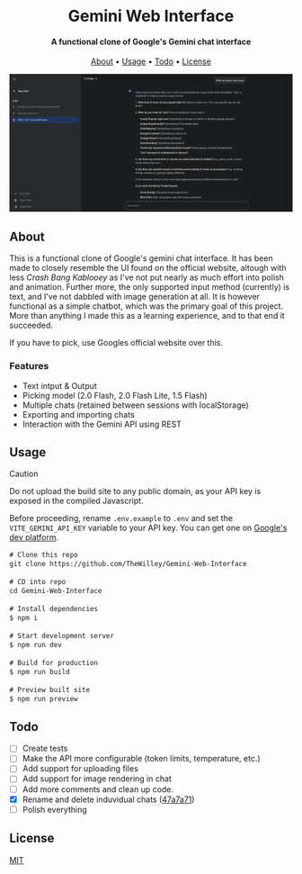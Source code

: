 <h1 align="center">
  <br>
  <br>
  Gemini Web Interface
  <br>
</h1>

<h4 align="center">A functional clone of Google's Gemini chat interface
<br>

</h4>

<p align="center">
  <a href="#about">About</a> •
  <a href="#usage">Usage</a> •
  <a href="#todo">Todo</a> •
  <a href="#license">License</a>
</p>
  <img src=screenshot.png>

## About

This is a functional clone of Google's gemini chat interface. It has been made to closely resemble the UI found on the official website, altough with less _Crash Bang Kablooey_ as I've not put nearly as much effort into polish and animation. Further more, the only supported input method (currently) is text, and I've not dabbled with image generation at all. It is however functional as a simple chatbot, which was the primary goal of this project. More than anything I made this as a learning experience, and to that end it succeeded.

If you have to pick, use Googles official website over this.

### Features

- Text intput & Output
- Picking model (2.0 Flash, 2.0 Flash Lite, 1.5 Flash)
- Multiple chats (retained between sessions with localStorage)
- Exporting and importing chats
- Interaction with the Gemini API using REST

## Usage

> [!CAUTION]
> Do not upload the build site to any public domain, as your API key is exposed in the compiled Javascript.

Before proceeding, rename `.env.example` to `.env` and set the `VITE_GEMINI_API_KEY` variable to your API key. You can get one on [Google's dev platform](https://ai.google.dev/gemini-api/docs/api-key).

```
# Clone this repo
git clone https://github.com/TheWilley/Gemini-Web-Interface

# CD into repo
cd Gemini-Web-Interface

# Install dependencies
$ npm i

# Start development server
$ npm run dev

# Build for production
$ npm run build

# Preview built site
$ npm run preview
```

## Todo

- [ ] Create tests
- [ ] Make the API more configurable (token limits, temperature, etc.)
- [ ] Add support for uploading files
- [ ] Add support for image rendering in chat
- [ ] Add more comments and clean up code.
- [x] Rename and delete induvidual chats ([47a7a71](https://github.com/TheWilley/Gemini-Web-Interface/commit/47a7a712e32153193cda0b7f6192146c9b717c6c))
- [ ] Polish everything

## License

[MIT](./LICENSE)
